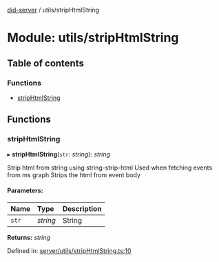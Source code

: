 [did-server](../README.md) / utils/stripHtmlString

# Module: utils/stripHtmlString

## Table of contents

### Functions

- [stripHtmlString](utils_striphtmlstring.md#striphtmlstring)

## Functions

### stripHtmlString

▸ **stripHtmlString**(`str`: *string*): *string*

Strip html from string using string-strip-html
Used when fetching events from ms graph
Strips the html from event body

#### Parameters:

Name | Type | Description |
:------ | :------ | :------ |
`str` | *string* | String    |

**Returns:** *string*

Defined in: [server/utils/stripHtmlString.ts:10](https://github.com/Puzzlepart/did/blob/7445431d/server/utils/stripHtmlString.ts#L10)
